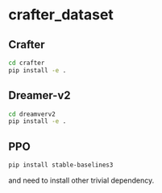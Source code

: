 # crafter_dataset

## Crafter

```sh
cd crafter
pip install -e .
```

## Dreamer-v2

```sh
cd dreamverv2
pip install -e .
```

## PPO
```sh
pip install stable-baselines3
```

and need to install other trivial dependency.
